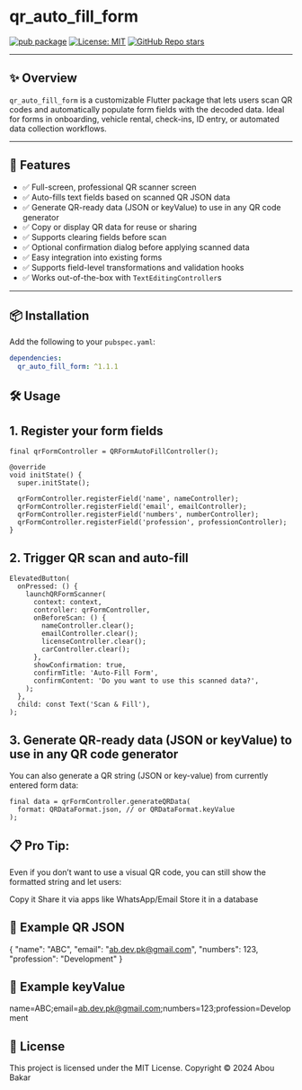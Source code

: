 # qr_auto_fill_form

[![pub package](https://img.shields.io/pub/v/qr_auto_fill_form.svg)](https://pub.dev/packages/qr_auto_fill_form)
[![License: MIT](https://img.shields.io/badge/license-MIT-blue.svg)](LICENSE)
[![GitHub Repo stars](https://img.shields.io/github/stars/aboubakar6677/qr_auto_fill_form?style=social)](https://github.com/aboubakar6677/qr_auto_fill_form)

---

## ✨ Overview

`qr_auto_fill_form` is a customizable Flutter package that lets users scan QR codes and automatically populate form fields with the decoded data. Ideal for forms in onboarding, vehicle rental, check-ins, ID entry, or automated data collection workflows.

---

## 🚀 Features

- ✅ Full-screen, professional QR scanner screen  
- ✅ Auto-fills text fields based on scanned QR JSON data  
- ✅ Generate QR-ready data (JSON or keyValue) to use in any QR code generator
- ✅ Copy or display QR data for reuse or sharing
- ✅ Supports clearing fields before scan  
- ✅ Optional confirmation dialog before applying scanned data  
- ✅ Easy integration into existing forms  
- ✅ Supports field-level transformations and validation hooks  
- ✅ Works out-of-the-box with `TextEditingController`s  

---

## 📦 Installation

Add the following to your `pubspec.yaml`:

```yaml
dependencies:
  qr_auto_fill_form: ^1.1.1
```


## 🛠️ Usage

## 1. Register your form fields

```
final qrFormController = QRFormAutoFillController();

@override
void initState() {
  super.initState();

  qrFormController.registerField('name', nameController);
  qrFormController.registerField('email', emailController);
  qrFormController.registerField('numbers', numberController);
  qrFormController.registerField('profession', professionController);
}
```

## 2. Trigger QR scan and auto-fill

```
ElevatedButton(
  onPressed: () {
    launchQRFormScanner(
      context: context,
      controller: qrFormController,
      onBeforeScan: () {
        nameController.clear();
        emailController.clear();
        licenseController.clear();
        carController.clear();
      },
      showConfirmation: true,
      confirmTitle: 'Auto-Fill Form',
      confirmContent: 'Do you want to use this scanned data?',
    );
  },
  child: const Text('Scan & Fill'),
);
```
## 3. Generate QR-ready data (JSON or keyValue) to use in any QR code generator
You can also generate a QR string (JSON or key-value) from currently entered form data:

```
final data = qrFormController.generateQRData(
  format: QRDataFormat.json, // or QRDataFormat.keyValue
);
```
## 📋 Pro Tip:

Even if you don’t want to use a visual QR code, you can still show the formatted string and let users:

Copy it
Share it via apps like WhatsApp/Email
Store it in a database

## 🔄 Example QR JSON

{
  "name": "ABC",
  "email": "ab.dev.pk@gmail.com",
  "numbers": 123,
  "profession": "Development"
}

## 🔄 Example keyValue

name=ABC;email=ab.dev.pk@gmail.com;numbers=123;profession=Development


## 📄 License

This project is licensed under the MIT License.
Copyright © 2024 Abou Bakar

